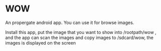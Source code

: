 # WOW

An propergate android app. You can use it for browse images.


Install this app, put the image that you want to show into /rootpath/wow , and the app can scan the images and copy images to /sdcard/wow, 
the images is displayed on the screen  
